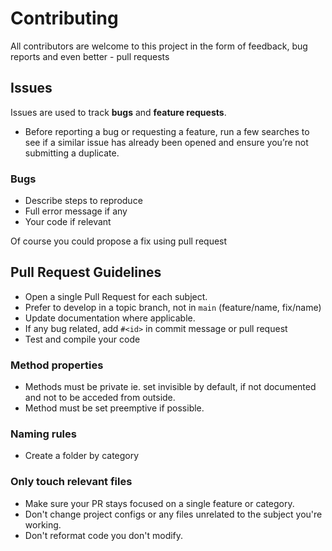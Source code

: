 # Contributing

All contributors are welcome to this project in the form of feedback, bug reports and even better - pull requests

## Issues

Issues are used to track **bugs** and **feature requests**.

* Before reporting a bug or requesting a feature, run a few searches to
see if a similar issue has already been opened and ensure you’re not submitting
a duplicate.

### Bugs

* Describe steps to reproduce
* Full error message if any
* Your code if relevant

Of course you could propose a fix using pull request

## Pull Request Guidelines

* Open a single Pull Request for each subject.
* Prefer to develop in a topic branch, not in `main` (feature/name, fix/name)
* Update documentation where applicable.
* If any bug related, add `#<id>` in commit message or pull request
* Test and compile your code

### Method properties

* Methods must be private ie. set invisible by default, if not documented and not to be acceded from outside.
* Method must be set preemptive if possible.

### Naming rules

* Create a folder by category

### Only touch relevant files

* Make sure your PR stays focused on a single feature or category.
* Don't change project configs or any files unrelated to the subject you're working.
* Don't reformat code you don't modify.
